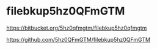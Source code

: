 filebkup5hz0QFmGTM
==================

https://bitbucket.org/5hz0qfmgtm/filebkup5hz0qfmgtm

https://github.com/5hz0QFmGTM/filebkup5hz0QFmGTM
